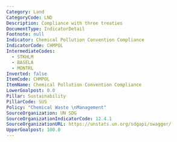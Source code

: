 ```yaml
---
Category: Land
CategoryCode: LND
Description: Compliance with three treaties
DocumentType: IndicatorDetail
Footnote: null
Indicator: Chemical Pollution Convention Compliance
IndicatorCode: CHMPOL
IntermediateCodes:
  - STKHLM
  - BASELA
  - MONTRL
Inverted: false
ItemCode: CHMPOL
ItemName: Chemical Pollution Convention Compliance
LowerGoalpost: 0.0
Pillar: Sustainability
PillarCode: SUS
Policy: "Chemical Waste \nManagement"
SourceOrganization: UN SDG
SourceOrganizationIndicatorCode: 12.4.1
SourceOrganizationURL: https://unstats.un.org/sdgapi/swagger/
UpperGoalpost: 100.0
---
```


